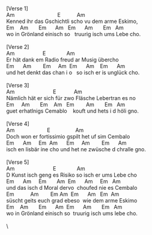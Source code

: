 \
[Verse&nbsp;1]\
Am&nbsp;&nbsp;&nbsp;&nbsp;&nbsp;&nbsp;&nbsp;&nbsp;&nbsp;&nbsp;&nbsp;&nbsp;&nbsp;&nbsp;&nbsp;&nbsp;&nbsp;&nbsp;&nbsp;&nbsp;&nbsp;&nbsp;&nbsp;&nbsp;&nbsp;&nbsp;&nbsp;&nbsp;&nbsp;E&nbsp;&nbsp;&nbsp;&nbsp;&nbsp;&nbsp;&nbsp;&nbsp;&nbsp;&nbsp;&nbsp;Am\
Kenned&nbsp;ihr&nbsp;das&nbsp;Gschichtli&nbsp;scho&nbsp;vu&nbsp;dem&nbsp;arme&nbsp;Eskimo,\
Em&nbsp;&nbsp;&nbsp;&nbsp;Am&nbsp;&nbsp;&nbsp;&nbsp;&nbsp;&nbsp;&nbsp;Em&nbsp;&nbsp;&nbsp;&nbsp;&nbsp;&nbsp;Am&nbsp;&nbsp;&nbsp;Em&nbsp;&nbsp;&nbsp;&nbsp;&nbsp;&nbsp;Am&nbsp;&nbsp;&nbsp;&nbsp;&nbsp;&nbsp;&nbsp;Em&nbsp;&nbsp;&nbsp;Am\
wo&nbsp;in&nbsp;Grönland&nbsp;einisch&nbsp;so&nbsp;&nbsp;&nbsp;truurig&nbsp;isch&nbsp;ums&nbsp;Lebe&nbsp;cho.\
\
[Verse&nbsp;2]\
Am&nbsp;&nbsp;&nbsp;&nbsp;&nbsp;&nbsp;&nbsp;&nbsp;&nbsp;&nbsp;&nbsp;&nbsp;&nbsp;&nbsp;&nbsp;&nbsp;&nbsp;&nbsp;&nbsp;E&nbsp;&nbsp;&nbsp;&nbsp;&nbsp;&nbsp;&nbsp;&nbsp;&nbsp;&nbsp;&nbsp;&nbsp;&nbsp;&nbsp;Am\
Er&nbsp;hät&nbsp;dank&nbsp;em&nbsp;Radio&nbsp;freud&nbsp;ar&nbsp;Musig&nbsp;übercho\
Em&nbsp;&nbsp;&nbsp;&nbsp;&nbsp;&nbsp;Am&nbsp;&nbsp;&nbsp;&nbsp;&nbsp;&nbsp;&nbsp;&nbsp;Em&nbsp;&nbsp;&nbsp;&nbsp;&nbsp;Am&nbsp;&nbsp;Em&nbsp;&nbsp;&nbsp;&nbsp;&nbsp;&nbsp;Am&nbsp;&nbsp;&nbsp;&nbsp;Em&nbsp;&nbsp;&nbsp;&nbsp;&nbsp;&nbsp;Am\
und&nbsp;het&nbsp;denkt&nbsp;das&nbsp;chan&nbsp;i&nbsp;o&nbsp;&nbsp;&nbsp;so&nbsp;isch&nbsp;er&nbsp;is&nbsp;unglück&nbsp;cho.\
\
[Verse&nbsp;3]\
Am&nbsp;&nbsp;&nbsp;&nbsp;&nbsp;&nbsp;&nbsp;&nbsp;&nbsp;&nbsp;&nbsp;&nbsp;&nbsp;&nbsp;&nbsp;&nbsp;&nbsp;&nbsp;&nbsp;&nbsp;&nbsp;&nbsp;&nbsp;&nbsp;&nbsp;&nbsp;E&nbsp;&nbsp;&nbsp;&nbsp;&nbsp;&nbsp;&nbsp;&nbsp;&nbsp;&nbsp;&nbsp;&nbsp;Am\
Nämlich&nbsp;hät&nbsp;er&nbsp;sich&nbsp;für&nbsp;zwo&nbsp;Fläsche&nbsp;Lebertran&nbsp;es&nbsp;no\
Em&nbsp;&nbsp;&nbsp;&nbsp;&nbsp;Am&nbsp;&nbsp;&nbsp;&nbsp;&nbsp;&nbsp;&nbsp;Em&nbsp;&nbsp;&nbsp;&nbsp;Am&nbsp;&nbsp;&nbsp;Em&nbsp;&nbsp;&nbsp;&nbsp;&nbsp;&nbsp;&nbsp;&nbsp;Am&nbsp;&nbsp;&nbsp;&nbsp;&nbsp;&nbsp;&nbsp;Em&nbsp;&nbsp;&nbsp;Am\
guet&nbsp;erhatlnigs&nbsp;Cemablo&nbsp;&nbsp;&nbsp;&nbsp;kouft&nbsp;und&nbsp;hets&nbsp;i&nbsp;d&nbsp;höli&nbsp;gno.\
\
[Verse&nbsp;4]\
Am&nbsp;&nbsp;&nbsp;&nbsp;&nbsp;&nbsp;&nbsp;&nbsp;&nbsp;&nbsp;&nbsp;&nbsp;&nbsp;&nbsp;&nbsp;&nbsp;&nbsp;&nbsp;&nbsp;&nbsp;&nbsp;&nbsp;E&nbsp;&nbsp;&nbsp;&nbsp;&nbsp;&nbsp;&nbsp;&nbsp;&nbsp;&nbsp;&nbsp;&nbsp;&nbsp;&nbsp;&nbsp;&nbsp;&nbsp;Am\
Doch&nbsp;won&nbsp;er&nbsp;fortissimio&nbsp;gspilt&nbsp;het&nbsp;uf&nbsp;sim&nbsp;Cembalo\
Em&nbsp;&nbsp;&nbsp;&nbsp;&nbsp;&nbsp;Am&nbsp;&nbsp;&nbsp;&nbsp;&nbsp;Em&nbsp;&nbsp;Am&nbsp;&nbsp;&nbsp;&nbsp;&nbsp;&nbsp;Em&nbsp;&nbsp;&nbsp;&nbsp;&nbsp;Am&nbsp;&nbsp;&nbsp;&nbsp;&nbsp;&nbsp;&nbsp;&nbsp;Em&nbsp;&nbsp;&nbsp;&nbsp;&nbsp;&nbsp;Am\
isch&nbsp;en&nbsp;Iisbär&nbsp;ine&nbsp;cho&nbsp;und&nbsp;het&nbsp;ne&nbsp;zwüsche&nbsp;d&nbsp;chralle&nbsp;gno.\
\
[Verse&nbsp;5]\
Am&nbsp;&nbsp;&nbsp;&nbsp;&nbsp;&nbsp;&nbsp;&nbsp;&nbsp;&nbsp;&nbsp;&nbsp;&nbsp;&nbsp;&nbsp;&nbsp;&nbsp;&nbsp;&nbsp;&nbsp;&nbsp;&nbsp;&nbsp;&nbsp;&nbsp;&nbsp;E&nbsp;&nbsp;&nbsp;&nbsp;&nbsp;&nbsp;&nbsp;&nbsp;&nbsp;&nbsp;&nbsp;&nbsp;&nbsp;&nbsp;Am\
D&nbsp;Kunst&nbsp;isch&nbsp;geng&nbsp;es&nbsp;Risiko&nbsp;so&nbsp;isch&nbsp;er&nbsp;ums&nbsp;Lebe&nbsp;cho\
Em&nbsp;&nbsp;&nbsp;&nbsp;&nbsp;&nbsp;Am&nbsp;&nbsp;&nbsp;&nbsp;&nbsp;Em&nbsp;&nbsp;&nbsp;&nbsp;&nbsp;&nbsp;&nbsp;Am&nbsp;&nbsp;Em&nbsp;&nbsp;&nbsp;&nbsp;&nbsp;&nbsp;Am&nbsp;&nbsp;&nbsp;&nbsp;&nbsp;Em&nbsp;&nbsp;&nbsp;Am\
und&nbsp;das&nbsp;isch&nbsp;d&nbsp;Moral&nbsp;dervo&nbsp;&nbsp;choufed&nbsp;nie&nbsp;es&nbsp;Cembalo\
Em&nbsp;&nbsp;&nbsp;&nbsp;&nbsp;&nbsp;&nbsp;&nbsp;&nbsp;&nbsp;&nbsp;Am&nbsp;&nbsp;&nbsp;&nbsp;&nbsp;&nbsp;&nbsp;&nbsp;Em&nbsp;Am&nbsp;&nbsp;Em&nbsp;&nbsp;&nbsp;&nbsp;&nbsp;&nbsp;Am&nbsp;&nbsp;&nbsp;Em&nbsp;&nbsp;Am\
süscht&nbsp;geits&nbsp;euch&nbsp;grad&nbsp;ebeso&nbsp;&nbsp;wie&nbsp;dem&nbsp;arme&nbsp;Eskimo\
Em&nbsp;&nbsp;&nbsp;&nbsp;Am&nbsp;&nbsp;&nbsp;&nbsp;&nbsp;&nbsp;&nbsp;Em&nbsp;&nbsp;&nbsp;&nbsp;&nbsp;&nbsp;Am&nbsp;&nbsp;Em&nbsp;&nbsp;&nbsp;&nbsp;&nbsp;&nbsp;Am&nbsp;&nbsp;&nbsp;&nbsp;&nbsp;&nbsp;&nbsp;Em&nbsp;&nbsp;&nbsp;Am\
wo&nbsp;in&nbsp;Grönland&nbsp;einisch&nbsp;so&nbsp;&nbsp;truurig&nbsp;isch&nbsp;ums&nbsp;lebe&nbsp;cho.\
\
\
